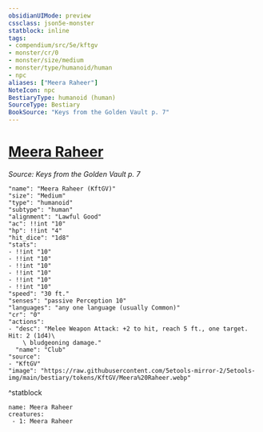 ```yaml
---
obsidianUIMode: preview
cssclass: json5e-monster
statblock: inline
tags:
- compendium/src/5e/kftgv
- monster/cr/0
- monster/size/medium
- monster/type/humanoid/human
- npc
aliases: ["Meera Raheer"]
NoteIcon: npc
BestiaryType: humanoid (human)
SourceType: Bestiary
BookSource: "Keys from the Golden Vault p. 7"
---
```

# [Meera Raheer](2-Mechanics/CLI/bestiary/npc/meera-raheer-kftgv.md)
*Source: Keys from the Golden Vault p. 7*  

```statblock
"name": "Meera Raheer (KftGV)"
"size": "Medium"
"type": "humanoid"
"subtype": "human"
"alignment": "Lawful Good"
"ac": !!int "10"
"hp": !!int "4"
"hit_dice": "1d8"
"stats":
- !!int "10"
- !!int "10"
- !!int "10"
- !!int "10"
- !!int "10"
- !!int "10"
"speed": "30 ft."
"senses": "passive Perception 10"
"languages": "any one language (usually Common)"
"cr": "0"
"actions":
- "desc": "Melee Weapon Attack: +2 to hit, reach 5 ft., one target. Hit: 2 (1d4)\
    \ bludgeoning damage."
  "name": "Club"
"source":
- "KftGV"
"image": "https://raw.githubusercontent.com/5etools-mirror-2/5etools-img/main/bestiary/tokens/KftGV/Meera%20Raheer.webp"
```
^statblock

```encounter-table
name: Meera Raheer
creatures:
 - 1: Meera Raheer
```